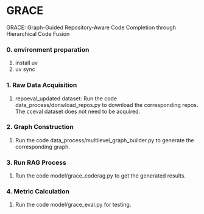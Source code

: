 # GRACE
GRACE: Graph-Guided Repository-Aware Code Completion through Hierarchical Code Fusion


### 0. environment preparation
1. install uv
2. uv sync
### 1. Raw Data Acquisition
1. repoeval_updated dataset: Run the code data_process/donwload_repos.py to download the corresponding repos. The cceval dataset does not need to be acquired.
### 2. Graph Construction
1. Run the code data_process/multilevel_graph_builder.py to generate the corresponding graph.
### 3. Run RAG Process
1. Run the code model/grace_coderag.py to get the generated results.
### 4. Metric Calculation
1. Run the code model/grace_eval.py for testing.